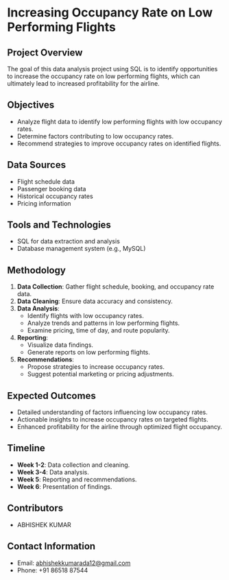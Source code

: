 # Increasing Occupancy Rate on Low Performing Flights

## Project Overview
The goal of this data analysis project using SQL is to identify opportunities to increase the occupancy rate on low performing flights, which can ultimately lead to increased profitability for the airline.

## Objectives
- Analyze flight data to identify low performing flights with low occupancy rates.
- Determine factors contributing to low occupancy rates.
- Recommend strategies to improve occupancy rates on identified flights.

## Data Sources
- Flight schedule data
- Passenger booking data
- Historical occupancy rates
- Pricing information

## Tools and Technologies
- SQL for data extraction and analysis
- Database management system (e.g., MySQL)

## Methodology
1. **Data Collection**: Gather flight schedule, booking, and occupancy rate data.
2. **Data Cleaning**: Ensure data accuracy and consistency.
3. **Data Analysis**:
   - Identify flights with low occupancy rates.
   - Analyze trends and patterns in low performing flights.
   - Examine pricing, time of day, and route popularity.
4. **Reporting**:
   - Visualize data findings.
   - Generate reports on low performing flights.
5. **Recommendations**:
   - Propose strategies to increase occupancy rates.
   - Suggest potential marketing or pricing adjustments.

## Expected Outcomes
- Detailed understanding of factors influencing low occupancy rates.
- Actionable insights to increase occupancy rates on targeted flights.
- Enhanced profitability for the airline through optimized flight occupancy.

## Timeline
- **Week 1-2**: Data collection and cleaning.
- **Week 3-4**: Data analysis.
- **Week 5**: Reporting and recommendations.
- **Week 6**: Presentation of findings.

## Contributors
- ABHISHEK KUMAR

## Contact Information
- Email: abhishekkumarada12@gmail.com
- Phone: +91 86518 87544

